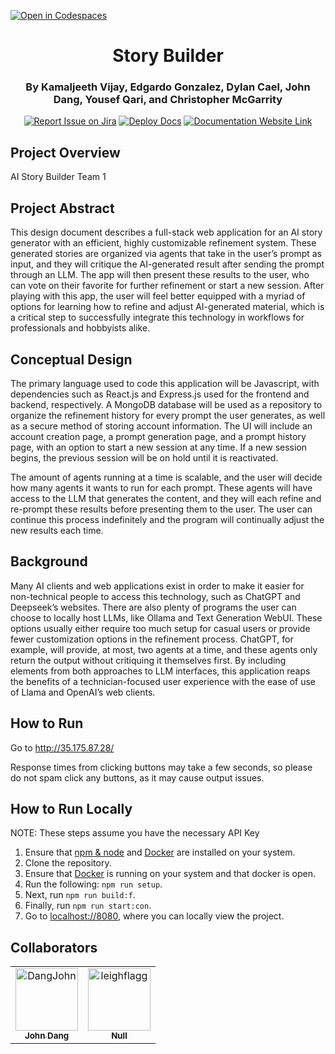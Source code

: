 [![Open in Codespaces](https://classroom.github.com/assets/launch-codespace-2972f46106e565e64193e422d61a12cf1da4916b45550586e14ef0a7c637dd04.svg)](https://classroom.github.com/open-in-codespaces?assignment_repo_id=17857627)
<div align="center">

# Story Builder
### By Kamaljeeth Vijay, Edgardo Gonzalez, Dylan Cael, John Dang, Yousef Qari, and Christopher McGarrity
[![Report Issue on Jira](https://img.shields.io/badge/Report%20Issues-Jira-0052CC?style=flat&logo=jira-software)](https://temple-cis-projects-in-cs.atlassian.net/jira/software/c/projects/SBTA/issues?jql=project%20%3D%20%22SBTA%22%20ORDER%20BY%20created%20DESC)
[![Deploy Docs](https://github.com/ApplebaumIan/tu-cis-4398-docs-template/actions/workflows/deploy.yml/badge.svg)](https://github.com/Capstone-Projects-2025-Spring/project-003-story-builder-team-1/actions/workflows/deploy.yml)
[![Documentation Website Link](https://img.shields.io/badge/-Documentation%20Website-brightgreen)](https://capstone-projects-2025-spring.github.io/project-003-story-builder-team-1/)


</div>

## Project Overview

AI Story Builder Team 1

## Project Abstract

This design document describes a full-stack web application for an AI story generator with an efficient, highly customizable refinement system. These generated stories are organized via agents that take in the user’s prompt as input, and they will critique the AI-generated result after sending the prompt through an LLM. The app will then present these results to the user, who can vote on their favorite for further refinement or start a new session. After playing with this app, the user will feel better equipped with a myriad of options for learning how to refine and adjust AI-generated material, which is a critical step to successfully integrate this technology in workflows for professionals and hobbyists alike.

## Conceptual Design

The primary language used to code this application will be Javascript, with dependencies such as React.js and Express.js used for the frontend and backend, respectively. A MongoDB database will be used as a repository to organize the refinement history for every prompt the user generates, as well as a secure method of storing account information. The UI will include an account creation page, a prompt generation page, and a prompt history page, with an option to start a new session at any time. If a new session begins, the previous session will be on hold until it is reactivated. 

The amount of agents running at a time is scalable, and the user will decide how many agents it wants to run for each prompt. These agents will have access to the LLM that generates the content, and they will each refine and re-prompt these results before presenting them to the user. The user can continue this process indefinitely and the program will continually adjust the new results each time.

## Background

Many AI clients and web applications exist in order to make it easier for non-technical people to access this technology, such as ChatGPT and Deepseek’s websites. There are also plenty of programs the user can choose to locally host LLMs, like Ollama and Text Generation WebUI. These options usually either require too much setup for casual users or provide fewer customization options in the refinement process. ChatGPT, for example, will provide, at most, two agents at a time, and these agents only return the output without critiquing it themselves first. By including elements from both approaches to LLM interfaces, this application reaps the benefits of a technician-focused user experience with the ease of use of Llama and OpenAI’s web clients.

## How to Run
Go to http://35.175.87.28/

Response times from clicking buttons may take a few seconds, so please do not spam click any buttons, as it may cause output issues.

## How to Run Locally
NOTE: These steps assume you have the necessary API Key
1. Ensure that [npm & node](https://nodejs.org/en) and [Docker](https://www.docker.com/products/docker-desktop/) are installed on your system.
2. Clone the repository.
3. Ensure that [Docker](https://www.docker.com/products/docker-desktop/) is running on your system and that docker is open.
4. Run the following: ``npm run setup``.
5. Next, run ``npm run build:f``.
6. Finally, run ``npm run start:con``.
7. Go to [localhost://8080](http://localhost:8080/), where you can locally view the project.

## Collaborators

[//]: # ( readme: collaborators -start )
<table>
<tr>
    <td align="center">
        <a href="https://github.com/JawnnyD">
            <img src="https://media.licdn.com/dms/image/v2/D5603AQFm7qBiz7RFJw/profile-displayphoto-shrink_800_800/profile-displayphoto-shrink_800_800/0/1677198760248?e=1745452800&v=beta&t=G1zs2Syy5fzCnQ5KwwJpphi0q95V1fuWplLmwP2-Nt4" width="100;" alt="DangJohn"/>
            <br />
            <sub><b>John Dang</b></sub>
        </a>
    </td>
    <td align="center">
        <a href="https://github.com/leighflagg">
            <img src="https://avatars.githubusercontent.com/u/77810293?v=4" width="100;" alt="leighflagg"/>
            <br />
            <sub><b>Null</b></sub>
        </a>
    </td></tr>
</table>

[//]: # ( readme: collaborators -end )
